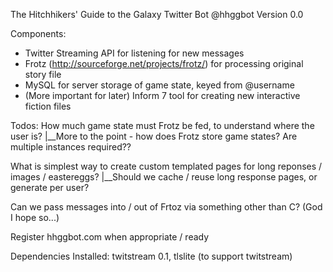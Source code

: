 The Hitchhikers' Guide to the Galaxy Twitter Bot
@hhggbot
Version 0.0

Components:
- Twitter Streaming API for listening for new messages
- Frotz (http://sourceforge.net/projects/frotz/) for processing original story file
- MySQL for server storage of game state, keyed from @username
- (More important for later) Inform 7 tool for creating new interactive fiction files

Todos: 
How much game state must Frotz be fed, to understand where the user is? 
|__More to the point - how does Frotz store game states? Are multiple instances required??

What is simplest way to create custom templated pages for long reponses / images / eastereggs?
|__Should we cache / reuse long response pages, or generate per user?

Can we pass messages into / out of Frtoz via something other than C? (God I hope so...)

Register hhggbot.com when appropriate / ready
 
Dependencies Installed: twitstream 0.1, tlslite (to support twitstream)
